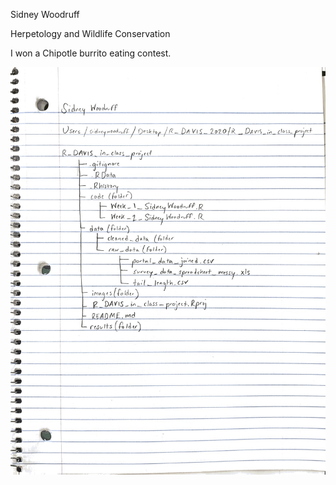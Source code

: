 Sidney Woodruff

Herpetology and Wildlife Conservation
 
I won a Chipotle burrito eating contest.


![Week 2 Assignment Sidney Woodruff](images/SidneyWoodruff_Assignment2.jpg)


